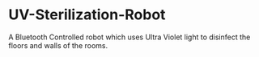 # UV-Sterilization-Robot
A Bluetooth Controlled robot which uses Ultra Violet light to disinfect the floors and walls of the rooms.
